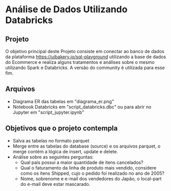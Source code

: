 # Análise de Dados Utilizando Databricks

## Projeto
O objetivo principal deste Projeto consiste em conectar ao banco de dados da plataforma https://uibakery.io/sql-playground utilizando a base de dados do Ecommerce e realiza alguns tratamentos e análises sobre o mesmo utilizando Spark e Databricks. A versão do community é utilizada para esse fim.

## Arquivos
- Diagrama ER das tabelas em "diagrama_er.png"
- Notebook Databricks em "script_databricks.dbc" ou para abrir no Jupyter em "script_jupyter.ipynb"

## Objetivos que o projeto contempla
- Salva as tabelas no formato parquet
- Merge entre as tabelas do database (source) e os arquivos parquet, o merge contém a lógica de insert, update e delete.
- Análise sobre as seguintes perguntas:
  - Qual país possui a maior quantidade de itens cancelados?
  - Qual o faturamento da linha de produto mais vendido, considere como os itens Shipped, cujo o pedido foi realizado no ano de 2005?
  - Nome, sobrenome e e-mail dos vendedores do Japão, o local-part do e-mail deve estar mascarado.
